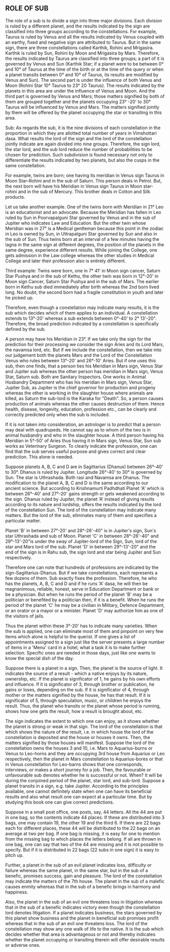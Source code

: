 ## ROLE OF SUB

The role of a sub is to divide a sign into three major divisions. Each division is ruled by a different planet, and the results indicated by the sign are classified into three groups according to the constellations. For example, Taurus is ruled by Venus and all the results indicated by Venus coupled with an earthy, fixed and negative sign are attributed to Taurus. But in the same sign, there are three constellations called Karthik, Rohini and Mrigasira. Karthik is ruled by Sun, Rohini by Moon and Mrigasira by Mars. Therefore, the results indicated by Taurus are classified into three groups; a part of it is governed by Venus and Sun (Karthik Star; if a planet were to be between 0° and 10° of Taurus at the time of the birth or at the time of the query or when a planet transits between 0° and 10° of Taurus, its results are modified by Venus and Sun). The second part is under the influence of both Venus and Moon (Rohini Star 10° Taurus to 23° 20 Taurus). The results indicated by the planets in this area are under the influence of Venus and Moon. And the third part is governed by Venus and Mars; those matters signified by both of them are grouped together and the planets occupying 23° -20' to 30° Taurus will be influenced by Venus and Mars. The matters signified jointly by them will be offered by the planet occupying the star or transiting in this area.

Sub: As regards the sub, it is the nine divisions of each constellation in the proportion in which they are allotted total number of years in Vimshottari dasa. What results the lord of the sign and the lord of the constellation jointly indicate are again divided into nine groups. Therefore, the sign lord, the star lord, and the sub lord reduce the number of probabilities to be chosen for prediction. Such subdivision is found necessary not only to differentiate the results indicated by two planets, but also the cusps in the same constellation. 

For example, twins are born; one having its meridian in Venus sign Taurus in Moon Star-Rohini and in the sub of Saturn. This person deals in Petrol. But, the next born will have his Meridian in Venus sign Taurus in Moon star-rohini and in the sub of Mercury. This brother deals in Cotton and Silk products. 

Let us take another example. One of the twins born with Meridian in 21° Leo is an educationist and an advocate. Because the Meridian has fallen in Leo ruled by Sun in Poorvapalguni Star governed by Venus and in the sub of Jupiter who indicates Law and Education. But the other twin whose Meridian was in 27° is a Medical gentleman because this point in the zodiac in Leo is owned by Sun, in Uttrapalguni Star governed by Sun and also in the sub of Sun. Thus twins born at an interval of a few minutes having the lagna in the same sign at different degrees, the position of the planets in the same degree, experience different results. While joining the College, one gets admission in the Law college whereas the other studies in Medical College and later their profession also is entirely different. 

Third example: Twins were born, one in 7° 41' in Moon sign cancer, Saturn Star Pushya and in the sub of Kethu, the other twin was born in 12°-20' in Moon sign Cancer, Saturn Star Pushya and in the sub of Mars. The earlier born in Kethu sub died immediately after birth whereas the 2nd born lived long. No doubt, the second born had a fragile constitution in youth and later he picked up. 

Therefore, even though a constellation may indicate many results, it is the sub which decides which of them applies to an individual. A constellation extends to 13°-20' whereas a sub extends between 0°-40' to 2° 13'-20". Therefore, the broad prediction indicated by a constellation is specifically defined by the sub. 

A person may have his Meridian in 23°. If we take only the sign for the prediction for their processing we consider the sign Aries and its Lord Mars, the navamsa lord, etc. But if we include the constellation, then we take into our judgement both the planets Mars and the Lord of the Constellation Venus who rules between 13°-20' and 26°-10' Aries. But if one uses this sub, then one finds, that a person ties his Meridian in Mars sign, Venus Star and Jupiter sub whereas the other person has meridian in Mars sign, Venus Star, Saturn sub. Both are Sanitary Inspectors. One works in Animal Husbandry Department who has his meridian in Mars sign, Venus Star, Jupiter Sub, as Jupiter is the chief governor for production and progeny whereas the other is working in the slaughter house where animals are killed, as Saturn the sub-lord is the Karaka for "Death". So, a person causes production of animals whereas the other causes destruction of them. Hence health, disease, longevity, education, profession etc., can be clearly and correctly predicted only when the sub is included.

If it is not taken into consideration, an astrologer is to predict that a person may deal with quadrupeds. He cannot say as to whom of the two is in animal husbandry and who in the slaughter house. A third person having his Meridian in 5°-50' of Aries thus having it in Mars sign, Venus Star, Sun sub works as Veterinary Surgeon. To clearly indicate the profession, one can find that the sub serves useful purpose and gives correct and clear prediction. This alone is needed.

Suppose planets A, B, C and D are in Sagittarius (Dhanus) between 26°-40' to 30°. Dhanus is ruled by Jupiter. Longitude 26°-40' to 30° is governed by Sun. The star is Uthrashada. Both rasi and Navamsa are Dhanus. The modification to the planet A, B, C and D is the same according to our ancient science. But according to Krishnamurti Padhdhati Planet 'A' which is between 26°-40' and 27°-20' gains strength or gets weakened according to the sign. Dhanus ruled by Jupiter, the planet ‘A’ instead of giving results according to its nature and lordship, offers the results indicated by the lord of the constellation Sun. The lord of the constellation may indicate many matters. But the lord of the sub, eliminates many of them and specifies a particular matter. 

Planet 'B' in between 27°-20' and 28°-26'-40" is in Jupiter's sign, Sun's star Uthrashada and sub of Moon. Planet 'C' in between 28°-26'-40" and 29°-13'-20"is under the sway of Jupiter-lord of the Sign, Sun, lord of the star and Mars lord of the sub. Planet 'D' in between 29°-13'-20" and the end of the sign is in Rahu sub, the sign lord and star being Jupiter and Sun respectively. 

Therefore one can note that hundreds of professions are indicated by the sign-Sagittarius-Dhanus. But if we take constellations, each represents a few dozens of them. Sub exactly fixes the profession. Therefore, he who has the planets, A, B, C and D and if he runs 'A' dasa, he will then be magnanimous, reliable, honest, serve in Education Department or bank or be a physician. But when he runs the period of the planet 'B' may be a politician or benefited by a politician then, if it is a benefit. When he runs the period of the planet 'C' he may be a civilian in Military, Defence Department, or an orator or a mayor or a minister. Planet 'D' may authorize him as one of the visitors of jails. 

Thus the planet within these 3°-20' has to indicate many varieties. When the sub is applied, one can eliminate most of them and pinpoint on very few items which alone is helpful to the querist. If one gives a list of appointments assigned to a sign just like the server presents a large number of items in a 'Menu' card in a hotel, what a task it is to make further selection. Specific ones are needed in those days, just like one wants to know the special dish of the day.

Suppose there is a planet in a sign. Then, the planet is the source of light. It indicates the source of a result - which a native enjoys by its nature, ownership, etc. If the planet is significator of 1, he gains by his own efforts and influence. If it is significator of 3, through brother or publication, he gains or loses, depending on the sub. If it is significator of 4, through mother or the matters signified by the house, he has that result. If it is significator of 5, through speculation, music, or children he enjoys the result. Thus, the planet who transits or the planet whose period is running, shows how one gets the result, how a result is brought about, etc.

The sign indicates the extent to which one can enjoy, as it shows whether the planet is strong or weak in that sign. The lord of the constellation is that which shows the nature of the result, i.e. in which house the lord of the constellation is deposited and the house or houses it owns. Then, the matters signified by those houses will manifest. Suppose the lord of the constellation owns the houses 3 and 10, i.e. Mars to Aquarius-burns or Venus to Leo-horns and they are occupying 3rd house from Aquarius or Leo respectively, then the planet in Mars constellation to Aquarius-bores or that in Venus constellation for Leo-barns shows that one corresponds, interviews, or makes a short journey for a job. Then, the favourable or unfavourable sub denotes whether he is successful or not. When? It will be during the conjoined period of the planet, star lord, and sub-lord.
Suppose a planet transits in a sign, e.g. take Jupiter. According to the principles available, one cannot definitely state when one can have its beneficial results and also what result one can expect at a particular time. But by studying this book one can give correct predictions. 

Suppose in a small post office, one posts, say, 44 letters. All the 44 are put in one bag, so the contents indicate 44 places. If these are distributed into 3 bags, one may contain 19, the other 19 and the third 6. If there are 22 bags each for different places, these 44 will be distributed to the 22 bags on an average at two per bag. If one bag is missing, it is easy for one to mention from the missing bag to which places the letters belong. If all are thrown in one bag, one can say that two of the 44 are missing and it is not possible to specify. But if it is distributed in 22 bags (22 subs in one sign) it is easy to pitch up. 

Further, a planet in the sub of an evil planet indicates loss, difficulty or failure whereas the same planet, in the same star, but in the sub of a benefic, promises success, gain and pleasure. The lord of the constellation may indicate the matters of the 7th house. The planet in the sub of a malefic causes enmity whereas that in the sub of a benefic brings in harmony and happiness. 

Also, the planet in the sub of an evil one threatens loss in litigation whereas that in the sub of a benefic indicates victory even though the constellation lord denotes litigation. If a planet indicates business, the stars governed by this planet show business and the planet in beneficial sub promises profit whereas that in the sub of an evil one threatens loss. The lord of the constellation may show any one walk of life to the native. It is the sub which decides whether that area is advantageous or not and thereby indicates whether the planet occupying or transiting therein will offer desirable results or adverse ones.